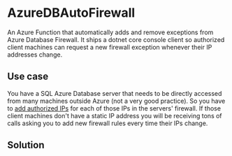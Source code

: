 # AzureDBAutoFirewall
An Azure Function that automatically adds and remove exceptions from Azure Database Firewall. It ships a dotnet core console client so authorized client machines can request a new firewall exception whenever their IP addresses change.
## Use case
You have a SQL Azure Database server that needs to be directly accessed from many machines outside Azure (not a very good practice). So you have to [add authorized IPs](https://docs.microsoft.com/en-us/azure/sql-database/sql-database-server-level-firewall-rule) for each of those IPs in the servers' firewall. If those client machines don't have a static IP address you will be receiving tons of calls asking you to add new firewall rules every time their IPs change.
## Solution 

<!--stackedit_data:
eyJoaXN0b3J5IjpbLTc1MjU1NDU0NV19
-->